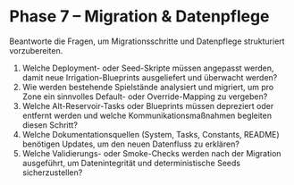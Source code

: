 # Phase 7 – Migration & Datenpflege

Beantworte die Fragen, um Migrationsschritte und Datenpflege strukturiert vorzubereiten.

1. Welche Deployment- oder Seed-Skripte müssen angepasst werden, damit neue Irrigation-Blueprints ausgeliefert und überwacht werden?
2. Wie werden bestehende Spielstände analysiert und migriert, um pro Zone ein sinnvolles Default- oder Override-Mapping zu vergeben?
3. Welche Alt-Reservoir-Tasks oder Blueprints müssen depreziert oder entfernt werden und welche Kommunikationsmaßnahmen begleiten diesen Schritt?
4. Welche Dokumentationsquellen (System, Tasks, Constants, README) benötigen Updates, um den neuen Datenfluss zu erklären?
5. Welche Validierungs- oder Smoke-Checks werden nach der Migration ausgeführt, um Datenintegrität und deterministische Seeds sicherzustellen?
